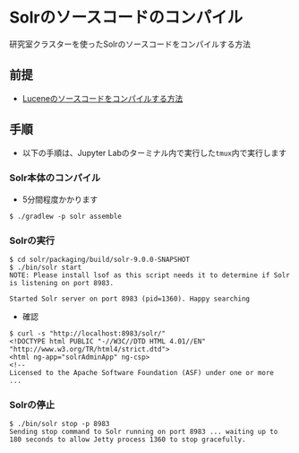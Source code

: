 # Solrのソースコードのコンパイル

研究室クラスターを使ったSolrのソースコードをコンパイルする方法


## 前提

- [Luceneのソースコードをコンパイルする方法](../lucene/3-compile-k8s.md)

## 手順

- 以下の手順は、Jupyter Labのターミナル内で実行した`tmux`内で実行します


### Solr本体のコンパイル

- 5分間程度かかります

```
$ ./gradlew -p solr assemble
```

### Solrの実行

```
$ cd solr/packaging/build/solr-9.0.0-SNAPSHOT
$ ./bin/solr start
NOTE: Please install lsof as this script needs it to determine if Solr is listening on port 8983.

Started Solr server on port 8983 (pid=1360). Happy searching
```

- 確認

```
$ curl -s "http://localhost:8983/solr/"
<!DOCTYPE html PUBLIC "-//W3C//DTD HTML 4.01//EN" "http://www.w3.org/TR/html4/strict.dtd">
<html ng-app="solrAdminApp" ng-csp>
<!--
Licensed to the Apache Software Foundation (ASF) under one or more
...
```

### Solrの停止

```
$ ./bin/solr stop -p 8983
Sending stop command to Solr running on port 8983 ... waiting up to 180 seconds to allow Jetty process 1360 to stop gracefully.
```
